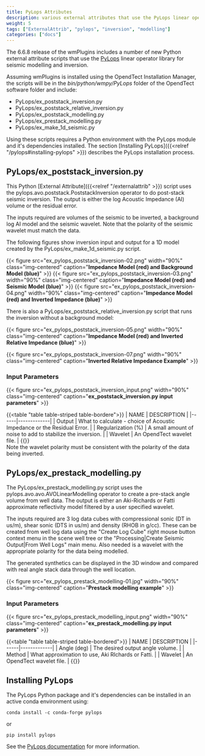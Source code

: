 ```yaml
---
title: PyLops Attributes
description: various external attributes that use the PyLops linear operator library
weight: 5
tags: ["ExternalAttrib", "pylops", "inversion", "modelling"]
categories: ["docs"]
---
```


The 6.6.8 release of the wmPlugins includes a number of new Python external attribute scripts that use the [PyLops](https://pylops.readthedocs.io/en/latest/)
linear operator library for seismic modelling and inversion.

Assuming wmPlugins is installed using the OpendTect Installation Manager, the scripts will be in the *bin/python/wmpy/PyLops* folder
of the OpendTect software folder and include:

-  PyLops/ex_poststack_inversion.py
-  PyLops/ex_poststack_relative_inversion.py
-  PyLops/ex_poststack_modelling.py
-  PyLops/ex_prestack_modelling.py
-  PyLops/ex_make_1d_seismic.py

Using these scripts requires a Python environment with the PyLops module and it's dependencies installed. The section
[Installing PyLops]({{<relref "/pylops#installing-pylops" >}}) describes the PyLops installation process.

## PyLops/ex_poststack_inversion.py

This Python [External Attribute]({{<relref "/externalattrib" >}}) script uses the pylops.avo.poststack.PoststackInversion operator to do
post-stack seismic inversion. The output is either the log Acoustic Impedance (AI) volume or the residual error.

The inputs required are volumes of the seismic to be inverted, a background log AI model and the seismic wavelet. Note that the polarity
of the seismic wavelet must match the data.

The following figures show inversion input and output for a 1D model created by the PyLops/ex_make_1d_seismic.py script.

{{< figure src="ex_pylops_poststack_inversion-02.png" width="90%" class="img-centered" caption="**Impedance Model (red) and Background Model (blue)**" >}}
{{< figure src="ex_pylops_poststack_inversion-03.png" width="90%" class="img-centered" caption="**Impedance Model (red) and Seismic Model (blue)**" >}}
{{< figure src="ex_pylops_poststack_inversion-04.png" width="90%" class="img-centered" caption="**Impedance Model (red) and Inverted Impedance (blue)**" >}}

There is also a PyLops/ex_poststack_relative_inversion.py script that runs the inversion without a background model:

{{< figure src="ex_pylops_poststack_inversion-05.png" width="90%" class="img-centered" caption="**Impedance Model (red) and Inverted Relative Impedance (blue)**" >}}

{{< figure src="ex_pylops_poststack_inversion-07.png" width="90%" class="img-centered" caption="**Inverted Relative Impedance Example**" >}}

### Input Parameters
{{< figure src="ex_pylops_poststack_inversion_input.png" width="90%" class="img-centered" caption="**ex_poststack_inversion.py input parameters**" >}}

{{<table "table table-striped table-bordere">}}
| NAME | DESCRIPTION |
|------|-------------|
| Output | What to calculate - choice of Acoustic Impedance or the Residual Error. |
| Regularization (%) | A small amount of noise to add to stabilize the inversion. |
| Wavelet | An OpendTect wavelet file. |
{{</table>}}
</br>
Note the wavelet polarity must be consistent with the polarity of the data being inverted.

## PyLops/ex_prestack_modelling.py

The PyLops/ex_prestack_modelling.py script uses the pylops.avo.avo.AVOLinearModelling operator to create a pre-stack angle volume
from well data. The output is either an Aki-Richards or Fatti approximate reflectivity model filtered by a user specified wavelet.

The inputs required are 3 log data cubes with compressional sonic (DT in us/m), shear sonic (DTS in us/m) and density (RHOB in g/cc). These
can be created from well log data using the "Create Log Cube" right mouse button context menu in the scene well tree or the
"Processing|Create Seismic Output|From Well Logs" main menu. Also needed is a wavelet with the appropriate polarity for the data being modelled.

The generated synthetics can be displayed in the 3D window and compared with real angle stack data through the well location.

{{< figure src="ex_pylops_prestack_modelling-01.jpg" width="90%" class="img-centered" caption="**Prestack modelling example**" >}}

### Input Parameters
{{< figure src="ex_pylops_prestack_modelling_input.png" width="90%" class="img-centered" caption="**ex_prestack_modelling.py input parameters**" >}}

{{<table "table table-striped table-bordered">}}
| NAME | DESCRIPTION |
|------|-------------|
| Angle (deg) | The desired output angle volume. |
| Method | What approximation to use, Aki RIchards or Fatti. |
| Wavelet | An OpendTect wavelet file. |
{{</table>}}

## Installing PyLops
The PyLops Python package and it's dependencies can be installed in an active conda environment using:

```
conda install -c conda-forge pylops
```
or

```
pip install pylops
```
See the [PyLops documentation](https://pylops.readthedocs.io/en/latest/installation.html) for more information.


